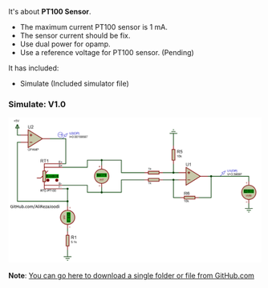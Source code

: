 It's about **PT100 Sensor**.
- The maximum current PT100 sensor is 1 mA.
- The sensor current should be fix.
- Use dual power for opamp.
- Use a reference voltage for PT100 sensor. (Pending)

It has included:
- Simulate (Included simulator file)

### Simulate: V1.0
![](https://GitHub.com/AliRezaJoodi/Electronic-Modules/blob/main/Sensor_PT100/Simulate/V1.0.png?raw=true)

**Note**: [You can go here to download a single folder or file from GitHub.com](https://minhaskamal.github.io/DownGit/#/home)